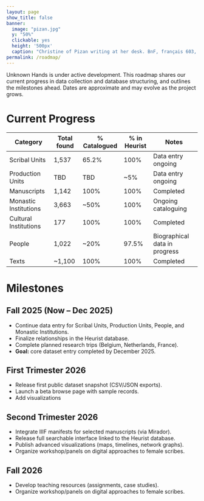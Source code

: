 ```yaml
---
layout: page
show_title: false
banner:
  image: "pizan.jpg"
  y: "50%"
  clickable: yes
  height: '500px'
  caption: "Christine of Pizan writing at her desk. BnF, français 603, f. 81v"
permalink: /roadmap/
---
```

 
Unknown Hands is under active development. This roadmap shares our current progress in data collection and database structuring, and outlines the milestones ahead. Dates are approximate and may evolve as the project grows.


# Current Progress

| Category              | Total found | % Catalogued | % in Heurist | Notes                          |
|-----------------------|-------------|--------------|--------------|--------------------------------|
| Scribal Units      | 1,537       | 65.2%        | 100%           | Data entry ongoing             |
| Production Units      | TBD       | TBD        | ~5%           | Data entry ongoing             |
| Manuscripts           | 1,142       | 100%         | 100%         | Completed                      |
| Monastic Institutions | 3,663       | ~50%         | 100%         | Ongoing cataloguing            |
| Cultural Institutions | 177         | 100%         | 100%         | Completed                      |
| People                | 1,022       | ~20%         | 97.5%        | Biographical data in progress  |
| Texts                 | ~1,100      | 100%         | 100%         | Completed         |

<div id="progress"></div>
<script src="https://cdn.plot.ly/plotly-latest.min.js"></script>
<script>
  const categories = [
    "Scribal Units",
    "Manuscripts",
    "Monastic Institutions",
    "Cultural Institutions",
    "People",
    "Texts"
  ];
  const completion = [65.2, 100, 50, 100, 20, 100];
  Plotly.newPlot("progress", [{
    x: completion,
    y: categories,
    type: "bar",
    orientation: "h",
    text: completion.map(p => p + "%"),
    textposition: "auto",
    marker: {color: "#444"}
  }], {
    title: "Cataloguing Progress by Category",
    xaxis: { title: "% Completed", range: [0,100] },
    margin: {l:200}
  });
</script>


# Milestones
## Fall 2025 (Now – Dec 2025)
  - Continue data entry for Scribal Units, Production Units, People, and Monastic Institutions.  
  - Finalize relationships in the Heurist database.  
  - Complete planned research trips (Belgium, Netherlands, France).  
  - **Goal:** core dataset entry completed by December 2025.

## First Trimester 2026
  - Release first public dataset snapshot (CSV/JSON exports).
  - Launch a beta browse page with sample records.
  - Add visualizations

## Second Trimester 2026
  - Integrate IIIF manifests for selected manuscripts (via Mirador).
  - Release full searchable interface linked to the Heurist database.
  - Publish advanced visualizations (maps, timelines, network graphs).
  - Organize workshop/panels on digital approaches to female scribes.

## Fall 2026
  - Develop teaching resources (assignments, case studies).
  - Organize workshop/panels on digital approaches to female scribes.
